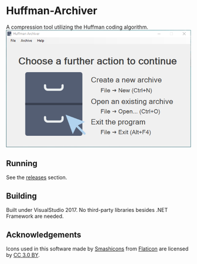 # Huffman-Archiver
A compression tool utilizing the Huffman coding algorithm.
![Main window](/images/mainwindow.PNG)
## Running
See the [releases](https://github.com/eugene-popov/Huffman-Archiver/releases) section. 
## Building
Built under VisualStudio 2017. No third-party libraries besides .NET Framework are needed.
## Acknowledgements 
Icons used in this software made by [Smashicons](https://www.flaticon.com/authors/smashicons) from [Flaticon](www.flaticon.com) are licensed by [CC 3.0 BY](http://creativecommons.org/licenses/by/3.0/).

